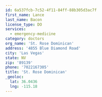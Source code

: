 ```yaml
---
id: 6a537fcb-7c52-4f11-84ff-88b305d3ac7f
first_name: Lance
last_name: Bacon
license_type: DO
services:
  - emergency-medicine
category: doctors
org_name: 'St. Rose Dominican'
address: '4855 Blue Diamond Road'
city: 'Las Vegas'
state: NV
zip: '89139'
phone: '7022167305'
title: 'St. Rose Dominican'
_geoloc:
  lat: 36.0436
  lng: -115.18
---
```

